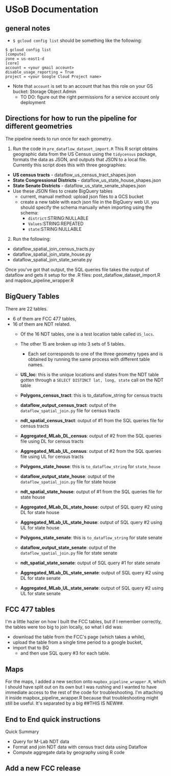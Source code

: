 # USoB Documentation

## general notes

  * `$ gcloud config list` should be something like the following:
  ```
  $ gcloud config list
  [compute]
  zone = us-east1-d
  [core]
  account = <your gmail account>
  disable_usage_reporting = True
  project = <your Google Cloud Project name>
  ```
  * Note that `account` is set to an account that has this role on your GS bucket: Storage Object Admin
    * TO DO: figure out the right permissions for a service account only deployment

## Directions for how to run the pipeline for different geometries

The pipeline needs to run once for each geometry. 

1. Run the code in `pre_dataflow_dataset_import.R`
This R script obtains geographic data from the US Census using the `tidycensus` package, formats the data as JSON, and outputs that JSON to a local file. Currently this script does this with three geographies:  
  * **US census tracts** - dataflow_us_census_tract_shapes.json
  * **State Congressional Districts** - dataflow_us_state_house_shapes.json
  * **State Senate Districts** - dataflow_us_state_senate_shapes.json
  * Use these JSON files to create BigQuery tables
    * current, manual method: upload json files to a GCS bucket
    * create a new table with each json file in the BigQuery web UI. you should specify the schema manually when importing using the schema: 
      * `district`:STRING:NULLABLE
      * `Values`:STRING:REPEATED
      * `state`:STRING:NULLABLE
2. Run the following:
  * dataflow_spatial_join_census_tracts.py
  * dataflow_spatial_join_state_house.py
  * dataflow_spatial_join_state_senate.py

Once you've got that output, the SQL queries file takes the output of dataflow and gets it setup for the .R files: post_dataflow_dataset_import.R and mapbox_pipeline_wrapper.R

## BigQuery Tables

There are 22 tables. 

* 6 of them are FCC 477 tables, 
* 16 of them are NDT related. 
  * Of the 16 NDT tables, one is a test location table called `US_locs`. 
  * The other 15 are broken up into 3 sets of 5 tables. 
    * Each set corresponds to one of the three geometry types and is obtained by running the same process with different table names. 

  * **US_loc**: this is the unique locations and states from the NDT table gotten through a `SELECT DISTINCT lat, long, state` call on the NDT table
  * **Polygons_census_tract**: this is to_dataflow_string for census tracts
  * **dataflow_output_census_tract**: output of the `dataflow_spatial_join.py` file for census tracts
  * **ndt_spatial_census_tract**: output of #1 from the SQL queries file for census tracts
  * **Aggregated_MLab_DL_census**: output of #2 from the SQL queries file using DL for census tracts
  * **Aggregated_MLab_UL_census**: output of #2 from the SQL queries file using UL for census tracts
  * **Polygons_state_house**: this is `to_dataflow_string` for `state_house`
  * **dataflow_output_state_house**: output of the `dataflow_spatial_join.py` file for state house
  * **ndt_spatial_state_house**: output of #1 from the SQL queries file for state house
  * **Aggregated_MLab_DL_state_house**: output of SQL query #2 using DL for state house
  * **Aggregated_MLab_UL_state_house**: output of SQL query #2 using UL for state house
  * **Polygons_state_senate**: this is `to_dataflow_string` for state senate
  * **dataflow_output_state_senate**: output of the `dataflow_spatial_join.py` file for state senate
  * **ndt_spatial_state_senate**: output of SQL query #1 for state senate
  * **Aggregated_MLab_DL_state_senate**: output of SQL query #2 using DL for state senate
  * **Aggregated_MLab_UL_state_senate**: output of SQL query #2 using UL for state senate

## FCC 477 tables

I'm a little hazier on how I built the FCC tables, but if I remember correctly, the tables were too big to join locally, so what I did was:

* download the table from the FCC's page (which takes a while), 
* upload the table from a single time period to a google bucket, 
* import that to BQ 
  * and then use SQL query #3 for each table. 

## Maps

For the maps, I added a new section onto `mapbox_pipeline_wrapper.R`, which I should have split out on its own but I was rushing and I wanted to have immediate access to the rest of the code for troubleshooting. I'm attaching it inside mapbox_pipeline_wrapper.R because that troubleshooting might still be useful. It's separated by a big ##THIS IS NEW##. 

## End to End quick instructions

Quick Summary

* Query for M-Lab NDT data
* Format and join NDT data with census tract data using Dataflow
* Compute aggregate data by geography using R code

## Add a new FCC release

